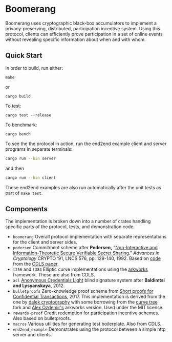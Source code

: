 # Boomerang

Boomerang uses cryptographic black-box accumulators to implement a
privacy-preserving, distributed, participation incentive system.
Using this protocol, clients can efficiently prove participation
in a set of online events without revealing specific information
about when and with whom.

## Quick Start

In order to build, run either:

    make

or

    cargo build

To test:

    cargo test --release

To benchmark:

    cargo bench

To see the the protocol in action, run the end2end example client and server
programs in separate terminals:
```sh
cargo run --bin server
```
and then
```sh
cargo run --bin client
```

These end2end examples are also run automatically after the unit tests
as part of `make test`.

## Components

The implementation is broken down into a number of crates handling
specific parts of the protocol, tests, and demonstration code.

- `boomerang` Overall protocol implementation with separate representations for the client and server sides.
- `pedersen` Commitment scheme after **Pedersen,** “[Non-Interactive and Information-Theoretic Secure Verifiable Secret Sharing](https://doi.org/10.1007/3-540-46766-1_9).” *Advances in Cryptology* CRYPTO ’91, LNCS 576, pp. 129-140, 1992. Based on [code](https://github.com/brave-experiments/CDLS) from the [CDLS paper](https://eprint.iacr.org/2023/1595).
- `t256` and `t384` Elliptic curve implementations using the [arkworks](https://arkworks.rs) framework. These are also from CDLS.
- `acl` [Anonymous Credentials Light](https://eprint.iacr.org/2012/298) blind signature system after **Baldimtsi and Lysyanskaya**, 2012.
- `bulletproofs` Zero-knowledge proof scheme from [Short proofs for Confidential Transactions](https://eprint.iacr.org/2017/1066.pdf), 2017. This implementation is derived from the one by [dalek cryptography](https://github.com/dalek-cryptography/bulletproofs) with some borrowing from the [curve tree](https://github.com/simonkamp/curve-trees/tree/main/bulletproofs) fork and [Alex Ozdemir's](https://github.com/alex-ozdemir/bulletproofs) arkworks version. Used under the MIT license.
- `rewards-proof` Credit redemption for participation incentive schemes. Also based on bulletproofs.
- `macros` Various utilities for generating test boilerplate. Also from CDLS.
- `end2end_example` Demonstrates using the protocol between a simple http server and clients.
